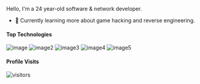 Hello, I'm a 24 year-old software & network developer.

- 🤔 Currently learning more about game hacking and reverse engineering.

#### Top Technologies

![image](https://img.shields.io/badge/C%2B%2B-00599C?style=for-the-badge&logo=c%2B%2B&logoColor=white)
![image2](https://img.shields.io/badge/MariaDB-003545?style=for-the-badge&logo=mariadb&logoColor=white)
![image3](https://img.shields.io/badge/MySQL-005C84?style=for-the-badge&logo=mysql&logoColor=white)
![image4](https://img.shields.io/badge/JavaScript-323330?style=for-the-badge&logo=javascript&logoColor=white)
![image5](https://img.shields.io/badge/TypeScript-007ACC?style=for-the-badge&logo=typescript&logoColor=white)

#### Profile Visits 

![visitors](https://visitor-badge.glitch.me/badge?page_id=xoaether)
